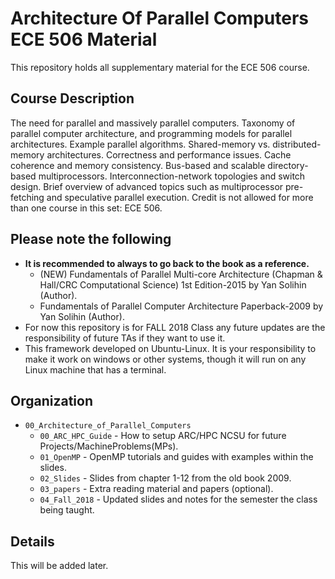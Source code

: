 # Architecture Of Parallel Computers ECE 506 Material

This repository holds all supplementary material for the ECE 506 course.

## Course Description

The need for parallel and massively parallel computers. Taxonomy of parallel computer architecture, and programming models for parallel architectures. Example parallel algorithms. Shared-memory vs. distributed-memory architectures. Correctness and performance issues. Cache coherence and memory consistency. Bus-based and scalable directory-based multiprocessors. Interconnection-network topologies and switch design. Brief overview of advanced topics such as multiprocessor pre-fetching and speculative parallel execution. Credit is not allowed for more than one course in this set: ECE 506.

## Please note the following

* **It is recommended to always to go back to the book as a reference.**
    * (NEW) Fundamentals of Parallel Multi-core Architecture (Chapman & Hall/CRC Computational Science) 1st Edition-2015 by Yan Solihin (Author).
    * Fundamentals of Parallel Computer Architecture Paperback-2009 by Yan Solihin (Author).
* For now this repository is for FALL 2018 Class any future updates are the responsibility of future TAs if they want to use it.
* This framework developed on Ubuntu-Linux. It is your responsibility to make it work on windows or other systems, though it will run on any Linux machine that has a terminal.

## Organization
* `00_Architecture_of_Parallel_Computers`
  * `00_ARC_HPC_Guide` - How to setup ARC/HPC NCSU for future Projects/MachineProblems(MPs).
  * `01_OpenMP` - OpenMP tutorials and guides with examples within the slides.
  * `02_Slides` - Slides from chapter 1-12 from the old book 2009.
  * `03_papers` - Extra reading material and papers (optional).
  * `04_Fall_2018` - Updated slides and notes for the semester the class being taught.

## Details
This will be added later.